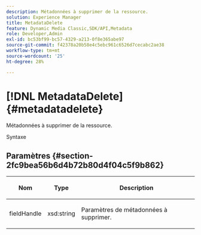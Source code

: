```yaml
---
description: Métadonnées à supprimer de la ressource.
solution: Experience Manager
title: MetadataDelete
feature: Dynamic Media Classic,SDK/API,Metadata
role: Developer,Admin
exl-id: bc53bf99-bc57-4329-a213-0f8e365abe97
source-git-commit: f42378a20b58e4c5ebc961c6526d7cecabc2ae38
workflow-type: tm+mt
source-wordcount: '25'
ht-degree: 28%

---
```


# [!DNL MetadataDelete]{#metadatadelete}

Métadonnées à supprimer de la ressource.

Syntaxe

## Paramètres {#section-2fc9bea56b6d4b72b80d4f04c5f9b862}

<table id="table_04100BB8ABD84EF68B0A7CE3AD946414"> 
 <thead> 
  <tr> 
   <th colname="col1" class="entry"> <p>Nom </p> </th> 
   <th colname="col2" class="entry"> <p>Type </p> </th> 
   <th colname="col3" class="entry"> <p>Description </p> </th> 
  </tr> 
 </thead>
 <tbody> 
  <tr> 
   <td colname="col1"> <p><span class="codeph"><span class="varname"> fieldHandle</span></span> </p> </td> 
   <td colname="col2"> <span class="codeph"> xsd:string</span> </td> 
   <td colname="col3"> <p>Paramètres de métadonnées à supprimer. </p> </td> 
  </tr> 
 </tbody> 
</table>
